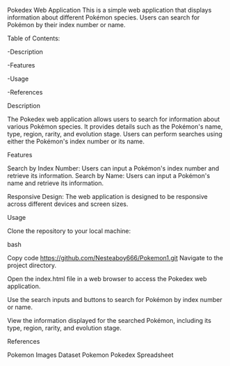 Pokedex Web Application
This is a simple web application that displays information about different Pokémon species. Users can search for Pokémon by their index number or name.

Table of Contents:

-Description

-Features

-Usage

-References

Description

The Pokedex web application allows users to search for information about various Pokémon species. It provides details such as the Pokémon's name, type, region, rarity, and evolution stage. Users can perform searches using either the Pokémon's index number or its name.

Features

Search by Index Number: Users can input a Pokémon's index number and retrieve its information.
Search by Name: Users can input a Pokémon's name and retrieve its information.

Responsive Design: The web application is designed to be responsive across different devices and screen sizes.

Usage

Clone the repository to your local machine:

bash

Copy code
https://github.com/Nesteaboy666/Pokemon1.git
Navigate to the project directory.

Open the index.html file in a web browser to access the Pokedex web application.

Use the search inputs and buttons to search for Pokémon by index number or name.

View the information displayed for the searched Pokémon, including its type, region, rarity, and evolution stage.

References

Pokemon Images Dataset
Pokemon Pokedex Spreadsheet


